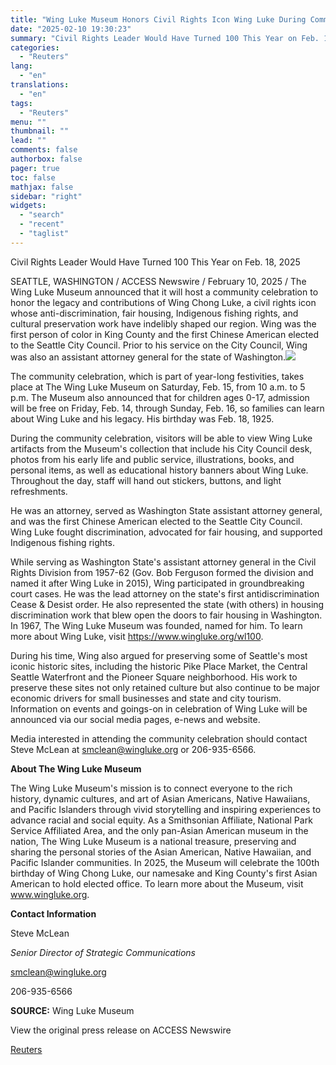 ```yaml
---
title: "Wing Luke Museum Honors Civil Rights Icon Wing Luke During Community Party"
date: "2025-02-10 19:30:23"
summary: "Civil Rights Leader Would Have Turned 100 This Year on Feb. 18, 2025SEATTLE, WASHINGTON / ACCESS Newswire / February 10, 2025 / The Wing Luke Museum announced that it will host a community celebration to honor the legacy and contributions of Wing Chong Luke, a civil rights icon whose anti-discrimination,..."
categories:
  - "Reuters"
lang:
  - "en"
translations:
  - "en"
tags:
  - "Reuters"
menu: ""
thumbnail: ""
lead: ""
comments: false
authorbox: false
pager: true
toc: false
mathjax: false
sidebar: "right"
widgets:
  - "search"
  - "recent"
  - "taglist"
---
```


Civil Rights Leader Would Have Turned 100 This Year on Feb. 18, 2025

SEATTLE, WASHINGTON / ACCESS Newswire / February 10, 2025 / The Wing Luke Museum announced that it will host a community celebration to honor the legacy and contributions of Wing Chong Luke, a civil rights icon whose anti-discrimination, fair housing, Indigenous fishing rights, and cultural preservation work have indelibly shaped our region. Wing was the first person of color in King County and the first Chinese American elected to the Seattle City Council. Prior to his service on the City Council, Wing was also an assistant attorney general for the state of Washington.![](https://s3.tradingview.com/news/image/tag:reuters.com,2025-02-10:newsml_ACS4v86Va-fc88b8d8c1d4a0bd6df04297f3dce546-resized.jpeg)

The community celebration, which is part of year-long festivities, takes place at The Wing Luke Museum on Saturday, Feb. 15, from 10 a.m. to 5 p.m. The Museum also announced that for children ages 0-17, admission will be free on Friday, Feb. 14, through Sunday, Feb. 16, so families can learn about Wing Luke and his legacy. His birthday was Feb. 18, 1925.

During the community celebration, visitors will be able to view Wing Luke artifacts from the Museum's collection that include his City Council desk, photos from his early life and public service, illustrations, books, and personal items, as well as educational history banners about Wing Luke. Throughout the day, staff will hand out stickers, buttons, and light refreshments.

He was an attorney, served as Washington State assistant attorney general, and was the first Chinese American elected to the Seattle City Council. Wing Luke fought discrimination, advocated for fair housing, and supported Indigenous fishing rights.

While serving as Washington State's assistant attorney general in the Civil Rights Division from 1957-62 (Gov. Bob Ferguson formed the division and named it after Wing Luke in 2015), Wing participated in groundbreaking court cases. He was the lead attorney on the state's first antidiscrimination Cease & Desist order. He also represented the state (with others) in housing discrimination work that blew open the doors to fair housing in Washington. In 1967, The Wing Luke Museum was founded, named for him. To learn more about Wing Luke, visit https://www.wingluke.org/wl100.

During his time, Wing also argued for preserving some of Seattle's most iconic historic sites, including the historic Pike Place Market, the Central Seattle Waterfront and the Pioneer Square neighborhood. His work to preserve these sites not only retained culture but also continue to be major economic drivers for small businesses and state and city tourism. Information on events and goings-on in celebration of Wing Luke will be announced via our social media pages, e-news and website.

Media interested in attending the community celebration should contact Steve McLean at smclean@wingluke.org or 206-935-6566.

**About The Wing Luke Museum**

The Wing Luke Museum's mission is to connect everyone to the rich history, dynamic cultures, and art of Asian Americans, Native Hawaiians, and Pacific Islanders through vivid storytelling and inspiring experiences to advance racial and social equity. As a Smithsonian Affiliate, National Park Service Affiliated Area, and the only pan-Asian American museum in the nation, The Wing Luke Museum is a national treasure, preserving and sharing the personal stories of the Asian American, Native Hawaiian, and Pacific Islander communities. In 2025, the Museum will celebrate the 100th birthday of Wing Chong Luke, our namesake and King County's first Asian American to hold elected office. To learn more about the Museum, visit www.wingluke.org.

**Contact Information**

Steve McLean

*Senior Director of Strategic Communications*

smclean@wingluke.org

206-935-6566

**SOURCE:** Wing Luke Museum

View the original press release on ACCESS Newswire

[Reuters](https://www.tradingview.com/news/reuters.com,2025-02-10:newsml_ACS4v86Va:0/)
